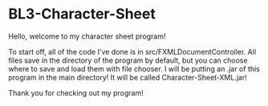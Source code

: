 # BL3-Character-Sheet
Hello, welcome to my character sheet program!

To start off, all of the code I've done is in src/FXMLDocumentController.
All files save in the directory of the program by default, but you can choose where to save and load them with file chooser.
I will be putting an .jar of this program in the main directory! It will be called Character-Sheet-XML.jar!

Thank you for checking out my program!
